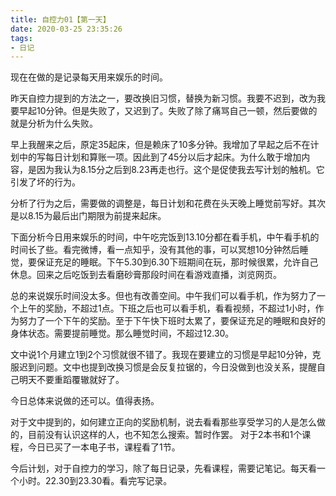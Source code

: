 ```yaml
---
title: 自控力01【第一天】
date: 2020-03-25 23:35:26
tags:
- 日记
---
```


现在在做的是记录每天用来娱乐的时间。

昨天自控力提到的方法之一，要改换旧习惯，替换为新习惯。我要不迟到，改为我要早起10分钟。但是失败了，又迟到了。失败了除了痛骂自己一顿，然后要做的就是分析为什么失败。

早上我醒来之后，原定35起床，但是赖床了10多分钟。我增加了早起之后不在计划中的写每日计划和算账一项。因此到了45分以后才起床。为什么敢于增加内容，是因为我认为8.15分之后到8.23再走也行。这个是促使我去写计划的触机。它引发了坏的行为。

分析了行为之后，需要做的调整是，每日计划和花费在头天晚上睡觉前写好。其次是以8.15为最后出门期限为前提来起床。

下面分析今日用来娱乐的时间，中午吃完饭到13.10分都在看手机，中午看手机的时间长了些。看完微博，看一点知乎，没有其他的事，可以冥想10分钟然后睡觉，要保证充足的睡眠。下午5.30到6.30下班期间在玩，那时候很累，允许自己休息。回来之后吃饭到去看磨砂膏那段时间在看游戏直播，浏览网页。

总的来说娱乐时间没太多。但也有改善空间。中午我们可以看手机，作为努力了一个上午的奖励，不超过1点。下班之后也可以看手机，看看视频，不超过1小时，作为努力了一个下午的奖励。至于下午快下班时太累了，要保证充足的睡眠和良好的身体状态。需要提前睡觉。那么睡觉时间，不超过12.30。

文中说1个月建立1到2个习惯就很不错了。我现在要建立的习惯是早起10分钟，克服迟到问题。文中也提到改换习惯是会反复拉锯的，今日没做到也没关系，提醒自己明天不要重蹈覆辙就好了。

今日总体来说做的还可以。值得表扬。

对于文中提到的，如何建立正向的奖励机制，说去看看那些享受学习的人是怎么做的，目前没有认识这样的人，也不知怎么搜索。暂时作罢。
对于2本书和1个课程，今日已买了一本电子书，课程看了1节。

今后计划，对于自控力的学习，除了每日记录，先看课程，需要记笔记。每天看一个小时。22.30到23.30看。看完写记录。
